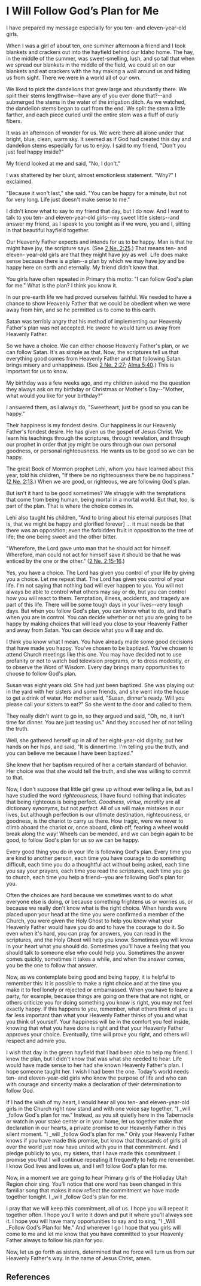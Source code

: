 # I Will Follow God’s Plan for Me

I have prepared my message especially for you ten- and eleven-year-old girls.

When I was a girl of about ten, one summer afternoon a friend and I took
blankets and crackers out into the hayfield behind our Idaho home. The hay, in
the middle of the summer, was sweet-smelling, lush, and so tall that when we
spread our blankets in the middle of the field, we could sit on our blankets
and eat crackers with the hay making a wall around us and hiding us from
sight. There we were in a world all of our own.

We liked to pick the dandelions that grew large and abundantly there. We split
their stems lengthwise--have any of you ever done that?--and submerged the
stems in the water of the irrigation ditch. As we watched, the dandelion stems
began to curl from the end. We split the stem a little farther, and each piece
curled until the entire stem was a fluff of curly fibers.

It was an afternoon of wonder for us. We were there all alone under that
bright, blue, clean, warm sky. It seemed as if God had created this day and
dandelion stems especially for us to enjoy. I said to my friend, "Don't you
just feel happy inside?"

My friend looked at me and said, "No, I don't."

I was shattered by her blunt, almost emotionless statement. "Why?" I
exclaimed.

"Because it won't last," she said. "You can be happy for a minute, but not for
very long. Life just doesn't make sense to me."

I didn't know what to say to my friend that day, but I do now. And I want to
talk to you ten- and eleven-year-old girls--my sweet little sisters--and
answer my friend, as I speak to you tonight as if we were, you and I, sitting
in that beautiful hayfield together.

Our Heavenly Father expects and intends for us to be happy. Man is that he
might have joy, the scripture says. (See [2 Ne.
2:25](/scriptures/bofm/2-ne/2.25?lang=eng#24).) That means ten- and eleven-
year-old girls are that they might have joy as well. Life does make sense
because there is a plan--a plan by which we may have joy and be happy here on
earth and eternally. My friend didn't know that.

You girls have often repeated in Primary this motto: "I can follow God's plan
for me." What is the plan? I think you know it.

In our pre-earth life we had proved ourselves faithful. We needed to have a
chance to show Heavenly Father that we could be obedient when we were away
from him, and so he permitted us to come to this earth.

Satan was terribly angry that his method of implementing our Heavenly Father's
plan was not accepted. He swore he would turn us away from Heavenly Father.

So we have a choice. We can either choose Heavenly Father's plan, or we can
follow Satan. It's as simple as that. Now, the scriptures tell us that
everything good comes from Heavenly Father and that following Satan brings
misery and unhappiness. (See [2 Ne.
2:27](/scriptures/bofm/2-ne/2.27?lang=eng#26); [Alma
5:40](/scriptures/bofm/alma/5.40?lang=eng#39).) This is important for us to
know.

My birthday was a few weeks ago, and my children asked me the question they
always ask on my birthday or Christmas or Mother's Day--"Mother, what would
you like for your birthday?"

I answered them, as I always do, "Sweetheart, just be good so you can be
happy."

Their happiness is my fondest desire. Our happiness is our Heavenly Father's
fondest desire. He has given us the gospel of Jesus Christ. We learn his
teachings through the scriptures, through revelation, and through our prophet
in order that joy might be ours through our own personal goodness, or personal
righteousness. He wants us to be good so we can be happy.

The great Book of Mormon prophet Lehi, whom you have learned about this year,
told his children, "If there be no righteousness there be no happiness." ([2
Ne. 2:13](/scriptures/bofm/2-ne/2.13?lang=eng#12).) When we are good, or
righteous, we are following God's plan.

But isn't it hard to be good sometimes? We struggle with the temptations that
come from being human, being mortal in a mortal world. But that, too, is part
of the plan. That is where the choice comes in.

Lehi also taught his children, "And to bring about his eternal purposes [that
is, that we might be happy and glorified forever] ... it must needs be that
there was an opposition; even the forbidden fruit in opposition to the tree of
life; the one being sweet and the other bitter.

"Wherefore, the Lord gave unto man that he should act for himself. Wherefore,
man could not act for himself save it should be that he was enticed by the one
or the other." ([2 Ne. 2:15-16](/scriptures/bofm/2-ne/2.15-16?lang=eng#14).)

Yes, you have a choice. The Lord has given you control of your life by giving
you a choice. Let me repeat that. The Lord has given you control of your life.
I'm not saying that nothing bad will ever happen to you. You will not always
be able to control what others may say or do, but you can control how you will
react to them. Temptation, illness, accidents, and tragedy are part of this
life. There will be some tough days in your lives--very tough days. But when
you follow God's plan, you can know what to do, and that's when you are in
control. You can decide whether or not you are going to be happy by making
choices that will lead you close to your Heavenly Father and away from Satan.
You can decide what you will say and do.

I think you know what I mean. You have already made some good decisions that
have made you happy. You've chosen to be baptized. You've chosen to attend
Church meetings like this one. You may have decided not to use profanity or
not to watch bad television programs, or to dress modestly, or to observe the
Word of Wisdom. Every day brings many opportunities to choose to follow God's
plan.

Susan was eight years old. She had just been baptized. She was playing out in
the yard with her sisters and some friends, and she went into the house to get
a drink of water. Her mother said, "Susan, dinner's ready. Will you please
call your sisters to eat?" So she went to the door and called to them.

They really didn't want to go in, so they argued and said, "Oh, no, it isn't
time for dinner. You are just teasing us." And they accused her of not telling
the truth.

Well, she gathered herself up in all of her eight-year-old dignity, put her
hands on her hips, and said, "It is dinnertime. I'm telling you the truth, and
you can believe me because I have been baptized."

She knew that her baptism required of her a certain standard of behavior. Her
choice was that she would tell the truth, and she was willing to commit to
that.

Now, I don't suppose that little girl grew up without ever telling a lie, but
as I have studied the word _righteousness,_ I have found nothing that
indicates that being righteous is being perfect. _Goodness, virtue, morality_
are all dictionary synonyms, but not _perfect._ All of us will make mistakes
in our lives, but although perfection is our ultimate destination,
righteousness, or goodness, is the chariot to carry us there. How tragic, were
we never to climb aboard the chariot or, once aboard, climb off, fearing a
wheel would break along the way! Wheels can be mended, and we can begin again
to be good, to follow God's plan for us so we can be happy.

Every good thing you do in your life is following God's plan. Every time you
are kind to another person, each time you have courage to do something
difficult, each time you do a thoughtful act without being asked, each time
you say your prayers, each time you read the scriptures, each time you go to
church, each time you help a friend--you are following God's plan for you.

Often the choices are hard because we sometimes want to do what everyone else
is doing, or because something frightens us or worries us, or because we
really don't know what is the right choice. When hands were placed upon your
head at the time you were confirmed a member of the Church, you were given the
Holy Ghost to help you know what your Heavenly Father would have you do and to
have the courage to do it. So even when it's hard, you can pray for answers,
you can read in the scriptures, and the Holy Ghost will help you know.
Sometimes you will know in your heart what you should do. Sometimes you'll
have a feeling that you should talk to someone else who could help you.
Sometimes the answer comes quickly, sometimes it takes a while, and when the
answer comes, you be the one to follow that answer.

Now, as we contemplate being good and being happy, it is helpful to remember
this: It is possible to make a right choice and at the time you make it to
feel lonely or rejected or embarrassed. When you have to leave a party, for
example, because things are going on there that are not right, or others
criticize you for doing something you know is right, you may not feel exactly
happy. If this happens to you, remember, what others think of you is far less
important than what your Heavenly Father thinks of you and what you think of
yourself. Your happiness will be in the comfort you feel inside, knowing that
what you have done is right and that your Heavenly Father approves your
choice. Eventually, time will prove you right, and others will respect and
admire you.

I wish that day in the green hayfield that I had been able to help my friend.
I knew the plan, but I didn't know that was what she needed to hear. Life
would have made sense to her had she known Heavenly Father's plan. I hope
someone taught her. I wish I had been the one. Today's world needs ten- and
eleven-year-old girls who know the purpose of life and who can with courage
and sincerity make a declaration of their determination to follow God.

If I had the wish of my heart, I would hear all you ten- and eleven-year-old
girls in the Church right now stand and with one voice say together, "I _will
_follow God's plan for me." Instead, as you sit quietly here in the Tabernacle
or watch in your stake center or in your home, let us together make that
declaration in our hearts, a private promise to our Heavenly Father in this
silent moment. "I _will _follow God's plan for me." Only your Heavenly Father
knows if you have made this promise, but know that thousands of girls all over
the world just now have united with you in that commitment. And I pledge
publicly to you, my sisters, that I have made this commitment. I promise you
that I will continue repeating it frequently to help me remember. I know God
lives and loves us, and I _will_ follow God's plan for me.

Now, in a moment we are going to hear Primary girls of the Holladay Utah
Region choir sing. You'll notice that one word has been changed in this
familiar song that makes it now reflect the commitment we have made together
tonight. I _will _follow God's plan for me.

I pray that we will keep this commitment, all of us. I hope you will repeat it
together often. I hope you'll write it down and put it where you'll always see
it. I hope you will have many opportunities to say and to sing, "I _Will
_Follow God's Plan for Me." And wherever I go I hope that you girls will come
to me and let me know that you have committed to your Heavenly Father always
to follow his plan for you.

Now, let us go forth as sisters, determined that no force will turn us from
our Heavenly Father's way. In the name of Jesus Christ, amen.

## References

